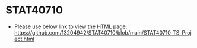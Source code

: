 # STAT40710
* Please use below link to view the HTML page: https://github.com/13204942/STAT40710/blob/main/STAT40710_TS_Project.html
